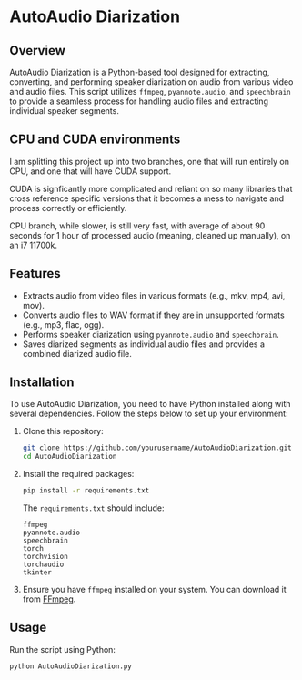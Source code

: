 # AutoAudio Diarization

## Overview

AutoAudio Diarization is a Python-based tool designed for extracting, converting, and performing speaker diarization on audio from various video and audio files. This script utilizes `ffmpeg`, `pyannote.audio`, and `speechbrain` to provide a seamless process for handling audio files and extracting individual speaker segments.

## CPU and CUDA environments

I am splitting this project up into two branches, one that will run entirely on CPU, and one that will have CUDA support.

CUDA is signficantly more complicated and reliant on so many libraries that cross reference specific versions that it becomes a mess to navigate and process correctly or efficiently.

CPU branch, while slower, is still very fast, with average of about 90 seconds for 1 hour of processed audio (meaning, cleaned up manually), on an i7 11700k.

## Features

- Extracts audio from video files in various formats (e.g., mkv, mp4, avi, mov).
- Converts audio files to WAV format if they are in unsupported formats (e.g., mp3, flac, ogg).
- Performs speaker diarization using `pyannote.audio` and `speechbrain`.
- Saves diarized segments as individual audio files and provides a combined diarized audio file.

## Installation

To use AutoAudio Diarization, you need to have Python installed along with several dependencies. Follow the steps below to set up your environment:

1. Clone this repository:
    ```bash
    git clone https://github.com/yourusername/AutoAudioDiarization.git
    cd AutoAudioDiarization
    ```

2. Install the required packages:
    ```bash
    pip install -r requirements.txt
    ```

    The `requirements.txt` should include:
    ```
    ffmpeg
    pyannote.audio
    speechbrain
    torch
    torchvision
    torchaudio
    tkinter
    ```

3. Ensure you have `ffmpeg` installed on your system. You can download it from [FFmpeg](https://ffmpeg.org/download.html).

## Usage

Run the script using Python:

```bash
python AutoAudioDiarization.py
```
